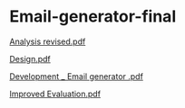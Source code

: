 # Email-generator-final
[Analysis revised.pdf](https://github.com/user-attachments/files/20892496/Analysis.revised.pdf)

[Design.pdf](https://github.com/user-attachments/files/20892507/Improved.Revised.Design.pdf)

[Development _ Email generator .pdf](https://github.com/user-attachments/files/20892511/Development._.Email.generator.grammarr.checked.pdf)

[Improved Evaluation.pdf](https://github.com/user-attachments/files/20892527/Improved.Evaluation.pdf)
